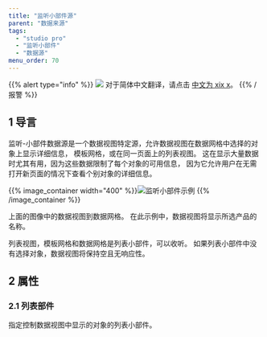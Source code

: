 ```yaml
---
title: "监听小部件源"
parent: "数据来源"
tags:
  - "studio pro"
  - "监听小部件"
  - "数据源"
menu_order: 70
---
```


{{% alert type="info" %}}
<img src="attachments/chinese-translation/china.png" style="display: inline-block; margin: 0" /> 对于简体中文翻译，请点击 [中文为 xix x](https://cdn.mendix.tencent-cloud.com/documentation/refguide8/listen-to-grid-source.pdf)。
{{% /报警 %}}

## 1 导言

监听-小部件数据源是一个数据视图特定源，允许数据视图在数据网格中选择的对象上显示详细信息， 模板网格，或在同一页面上的列表视图。 这在显示大量数据时尤其有用，因为这些数据限制了每个对象的可用信息， 因为它允许用户在无需打开新页面的情况下查看个别对象的详细信息。

{{% image_container width="400" %}}![监听小部件示例](attachments/data-widgets/listen-to-widget-example.jpg)
{{% /image_container %}}

上面的图像中的数据视图到数据网格。 在此示例中，数据视图将显示所选产品的名称。

列表视图，模板网格和数据网格是列表小部件，可以收听。 如果列表小部件中没有选择对象，数据视图将保持空且无响应性。

## 2 属性

### 2.1 列表部件

指定控制数据视图中显示的对象的列表小部件。
